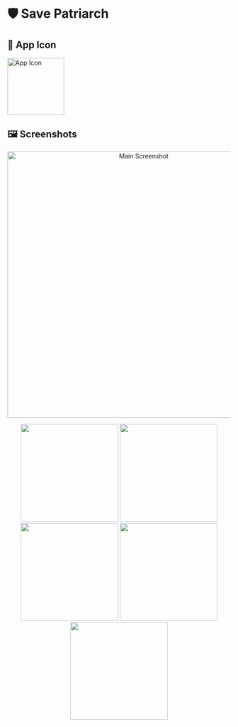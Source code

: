 # 🛡️ Save Patriarch

## 📱 App Icon
<img align="left" width="128" src="https://github.com/user-attachments/assets/7572f36b-dc37-4d43-9034-3c85b6a99931" alt="App Icon" />
<br clear="left" />

## 🖼️ Screenshots

<!-- Ảnh lớn đầu tiên -->
<p align="center">
  <img width="600" src="https://github.com/user-attachments/assets/612c1b8a-b65a-4dfa-ac5e-6e7851e5470a" alt="Main Screenshot" />
</p>

<!-- Các ảnh nhỏ xếp ngang -->
<p align="center">
  <img width="220" src="https://github.com/user-attachments/assets/d6b27ee9-4cd4-4fb7-bd5a-cc42ea0b65f4" />
  <img width="220" src="https://github.com/user-attachments/assets/74692906-1948-445e-8b8c-423c350e62e3" />
  <img width="220" src="https://github.com/user-attachments/assets/178a5437-bb16-45c7-8750-10734dade951" />
  <img width="220" src="https://github.com/user-attachments/assets/865964b4-4e13-4536-a394-cbe6c91e499b" />
  <img width="220" src="https://github.com/user-attachments/assets/858edcfe-321c-49ce-b23c-9b7eeeebe23d" />
</p>
